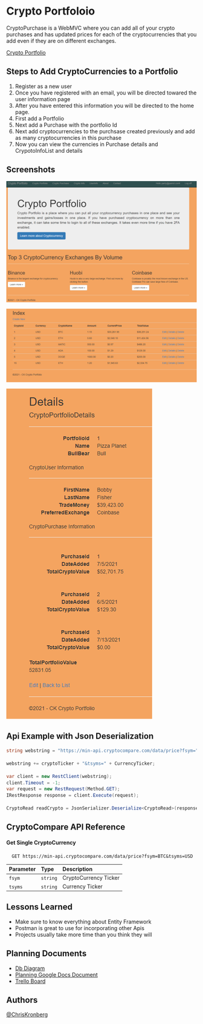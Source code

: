 # Crypto Portfoloio

CryptoPurchase is a WebMVC where you can add all of your crypto purchases and has updated prices for each of the cryptocurrencies that you add even if they are on different exchanges.

[Crypto Portfolio](https://cryptoportfoliowebmvc.azurewebsites.net)

## Steps to Add CryptoCurrencies to a Portfolio
1. Register as a new user
2. Once you  have registered with an email, you will be directed towared the user information page
3. After you have entered this information you will be directed to the home page.
4. First add a Portfolio
5. Next add a Purchase with the portfolio Id
6. Next add cryptocurrencies to the purchsase created previously and add as many cryptocurrencies in this purchase
7. Now you can view the currencies in Purchase details and CrypotoInfoList and details

## Screenshots
![homePage](home.png)

![CryptoInfo](CryptoInfoGetAll.png)

![Crypto Portfolio](CryptoPortfolioDetails.png)

  
## Api Example with Json Deserialization

```csharp
string webstring = "https://min-api.cryptocompare.com/data/price?fsym=";

webstring += cryptoTicker + "&tsyms=" + CurrencyTicker;

var client = new RestClient(webstring);
client.Timeout = -1;
var request = new RestRequest(Method.GET);
IRestResponse response = client.Execute(request);

CryptoRead readCrypto = JsonSerializer.Deserialize<CryptoRead>(response.Content);
```
## CryptoCompare API Reference

#### Get Single CryptoCurrency

```http
  GET https://min-api.cryptocompare.com/data/price?fsym=BTC&tsyms=USD
```

| Parameter | Type     | Description                |
| :-------- | :------- | :------------------------- |
| `fsym`    | `string` |  CryptoCurrency Ticker     |
| `tsyms`   | `string` |  Currency Ticker           |


  
## Lessons Learned

- Make sure to know everything about Entity Framework
- Postman is great to use for incorporating other Apis
- Projects usually take more time than you think they will

  
## Planning Documents
 - [Db Diagram](https://dbdiagram.io/d/60ede4994ed9be1c05cb4619)
 - [Planning Google Docs Document](https://docs.google.com/document/d/1yWl6uiD4cFZYBNSpcVk9DFET8Ghd718Bl_GFlchiYxk/edit?usp=sharing)
 - [Trello Board](https://trello.com/b/8xELOVls/cryptocurrency-portfolio)
  
## Authors

[@ChrisKronberg](https://www.github.com/ckronber)
